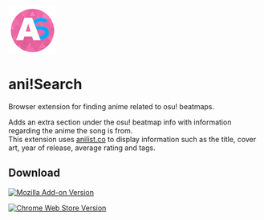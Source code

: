 [![ani!Search Logo](/icons/icon-96.png)](https://addons.mozilla.org/en-CA/firefox/addon/ani-search/)
# ani!Search
Browser extension for finding anime related to osu! beatmaps.  
  
Adds an extra section under the osu! beatmap info with information regarding the anime the song is from.  
This extension uses [anilist.co](https://anilist.co/) to display information such as the title, cover art, year of release, average rating and tags.  

## Download  
[![Mozilla Add-on Version](https://img.shields.io/amo/v/ani-search?logo=firefox&color=%23E66000)](https://addons.mozilla.org/en-CA/firefox/addon/ani-search/)
  
[![Chrome Web Store Version](https://img.shields.io/chrome-web-store/v/iclelpgjekoggjdokpmebjgeckeaggaa?logo=googlechrome&color=%234c8bf5)](https://chromewebstore.google.com/detail/ani-search/iclelpgjekoggjdokpmebjgeckeaggaa)
  
